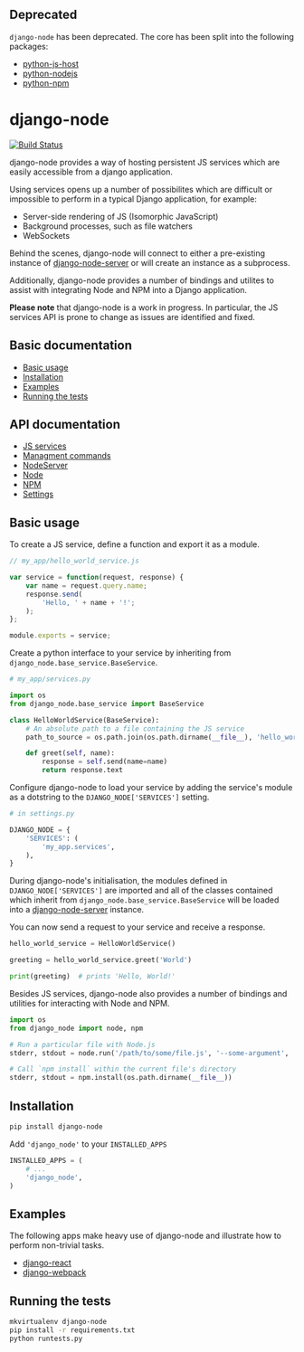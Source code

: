 Deprecated
----------

`django-node` has been deprecated. The core has been split into the following packages:

- [python-js-host](https://github.com/markfinger/python-js-host)
- [python-nodejs](https://github.com/markfinger/python-nodejs)
- [python-npm](https://github.com/markfinger/python-npm)


django-node
===========

[![Build Status](https://travis-ci.org/markfinger/django-node.svg?branch=master)](https://travis-ci.org/markfinger/django-node)

django-node provides a way of hosting persistent JS services which are easily accessible from a django application.

Using services opens up a number of possibilites which are difficult or impossible to perform in a typical Django application, for example:
- Server-side rendering of JS (Isomorphic JavaScript)
- Background processes, such as file watchers
- WebSockets

Behind the scenes, django-node will connect to either a pre-existing instance of [django-node-server](https://github.com/markfinger/django-node-server) or will create an instance as a subprocess.

Additionally, django-node provides a number of bindings and utilites to assist with integrating Node and NPM into a Django application.

**Please note** that django-node is a work in progress. In particular, the JS services API is prone to change as issues are identified and fixed.


Basic documentation
-------------------

- [Basic usage](#basic-usage)
- [Installation](#installation)
- [Examples](#examples)
- [Running the tests](#running-the-tests)


API documentation
-----------------

- [JS services](docs/js_services.md)
- [Managment commands](docs/management_commands.md)
- [NodeServer](docs/node_server.md)
- [Node](docs/node.md)
- [NPM](docs/npm.md)
- [Settings](docs/settings.md)


Basic usage
-----------

To create a JS service, define a function and export it as a module. 

```javascript
// my_app/hello_world_service.js

var service = function(request, response) {
	var name = request.query.name;
	response.send(
	    'Hello, ' + name + '!';
	);
};

module.exports = service;
```

Create a python interface to your service by inheriting from `django_node.base_service.BaseService`.

```python
# my_app/services.py

import os
from django_node.base_service import BaseService

class HelloWorldService(BaseService):
    # An absolute path to a file containing the JS service
    path_to_source = os.path.join(os.path.dirname(__file__), 'hello_world_service.js')

    def greet(self, name):
        response = self.send(name=name)
        return response.text
```

Configure django-node to load your service by adding the service's module as a 
dotstring to the `DJANGO_NODE['SERVICES']` setting.

```python
# in settings.py

DJANGO_NODE = {
    'SERVICES': (
    	'my_app.services',
    ),
}
```

During django-node's initialisation, the modules defined in `DJANGO_NODE['SERVICES']` are 
imported and all of the classes contained which inherit from `django_node.base_service.BaseService` will be 
loaded into a [django-node-server](https://github.com/markfinger/django-node-server) instance.

You can now send a request to your service and receive a response.

```python
hello_world_service = HelloWorldService()

greeting = hello_world_service.greet('World')

print(greeting)  # prints 'Hello, World!'
```

Besides JS services, django-node also provides a number of bindings and utilities for
interacting with Node and NPM.

```python
import os
from django_node import node, npm

# Run a particular file with Node.js
stderr, stdout = node.run('/path/to/some/file.js', '--some-argument', 'some_value')

# Call `npm install` within the current file's directory
stderr, stdout = npm.install(os.path.dirname(__file__))
```


Installation
------------

```bash
pip install django-node
```

Add `'django_node'` to your `INSTALLED_APPS`

```python
INSTALLED_APPS = (
    # ...
    'django_node',
)
```


Examples
--------

The following apps make heavy use of django-node and illustrate how to perform non-trivial tasks.

- [django-react](http://github.com/markfinger/django-react)
- [django-webpack](http://github.com/markfinger/django-webpack)


Running the tests
-----------------

```bash
mkvirtualenv django-node
pip install -r requirements.txt
python runtests.py
```
